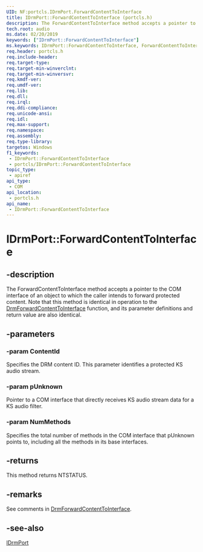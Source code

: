 ```yaml
---
UID: NF:portcls.IDrmPort.ForwardContentToInterface
title: IDrmPort::ForwardContentToInterface (portcls.h)
description: The ForwardContentToInterface method accepts a pointer to the COM interface of an object to which the caller intends to forward protected content.
tech.root: audio
ms.date: 02/20/2019
keywords: ["IDrmPort::ForwardContentToInterface"]
ms.keywords: IDrmPort::ForwardContentToInterface, ForwardContentToInterface, IDrmPort.ForwardContentToInterface, IDrmPort::ForwardContentToInterface, IDrmPort.ForwardContentToInterface
req.header: portcls.h
req.include-header: 
req.target-type: 
req.target-min-winverclnt: 
req.target-min-winversvr: 
req.kmdf-ver: 
req.umdf-ver: 
req.lib: 
req.dll: 
req.irql: 
req.ddi-compliance: 
req.unicode-ansi: 
req.idl: 
req.max-support: 
req.namespace: 
req.assembly: 
req.type-library: 
targetos: Windows
f1_keywords:
 - IDrmPort::ForwardContentToInterface
 - portcls/IDrmPort::ForwardContentToInterface
topic_type:
 - apiref
api_type:
 - COM
api_location:
 - portcls.h
api_name:
 - IDrmPort::ForwardContentToInterface
---
```


# IDrmPort::ForwardContentToInterface


## -description

The ForwardContentToInterface method accepts a pointer to the COM interface of an object to which the caller intends to forward protected content. Note that this method is identical in operation to the [DrmForwardContentToInterface](../drmk/nf-drmk-drmforwardcontenttointerface.md) function, and its parameter definitions and return value are also identical.

## -parameters

### -param ContentId

Specifies the DRM content ID. This parameter identifies a protected KS audio stream.

### -param pUnknown

Pointer to a COM interface that directly receives KS audio stream data for a KS audio filter.

### -param NumMethods

Specifies the total number of methods in the COM interface that pUnknown points to, including all the methods in its base interfaces.

## -returns

This method returns NTSTATUS.

## -remarks

See comments in [DrmForwardContentToInterface](../drmk/nf-drmk-drmforwardcontenttointerface.md).

## -see-also

[IDrmPort](nn-portcls-idrmport.md)

